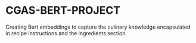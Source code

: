 # CGAS-BERT-PROJECT
Creating Bert embeddings to capture the culinary knowledge encapsulated in recipe instructions and the ingredients section.
